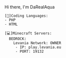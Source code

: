 Hi there, I'm DaRealAqua

```
[💾]Coding Languages: 
- PHP
- HTML

[💻]Minecraft Servers:
  BEDROCK:
    Levania Network: OWNER
     - IP: play.levania.eu
     - PORT: 19132
```  
